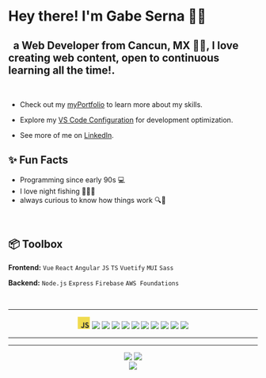 # Hey there! I'm Gabe Serna 👋🏽
## &nbsp; a Web Developer from Cancun, MX 🌴🌊, I love creating web content, open to continuous learning all the time!.
<br>

- Check out my [myPortfolio](https://gabserna.github.io/myportfolio) to learn more about my skills.

- Explore my [VS Code Configuration](https://github.com/gabserna/myVSCodeSettings) for development optimization.

- See more of me on [LinkedIn](https://www.linkedin.com/in/gabserna/).

## ✨ Fun Facts

- Programming since early 90s 💻
- I love night fishing 🎣🌴🌊
- always curious to know how things work  🔍📖
<!-- - Legacy Languages: `Cobol` `Fortran` `Pascal` -->
<br>

## 📦 Toolbox

**Frontend:** `Vue` `React` `Angular` `JS` `TS` `Vuetify` `MUI` `Sass`
 
**Backend:** `Node.js` `Express` `Firebase` `AWS Foundations`

<!-- **Testing:** `Jasmine` `Cypress` `Postman` -->
<!-- **Version Control:** `Git` `GitHub` -->
<!-- **DB:** `MongoDB` `PostgreSQL` -->
<!-- **Containerization**: `Docker` `Kubernetes` -->
<!-- **Cloud** Services: `AWS` `Google Cloud` -->
<!-- **Frontend:** `Vue.js` `Vuetify` -->
<br>

<hr>
<!-- <h3 align="center">Still learning to master coding with:</h3> -->
<div align="center" style="width: 50vw; margin: 0 auto; text-align: center;">
  <img src="https://raw.githubusercontent.com/devicons/devicon/master/icons/javascript/javascript-original.svg" height="25" />
  <img src="https://cdn.jsdelivr.net/gh/devicons/devicon/icons/react/react-original.svg" height="25" />
  <img src="https://cdn.jsdelivr.net/gh/devicons/devicon/icons/angularjs/angularjs-original.svg" height="25" />
  <!-- <img src="https://cdn.jsdelivr.net/gh/devicons/devicon/icons/html5/html5-original.svg" height="25" /> -->
  <!-- <img src="https://cdn.jsdelivr.net/gh/devicons/devicon/icons/css3/css3-original.svg" height="25" /> -->
  <img src="https://cdn.jsdelivr.net/gh/devicons/devicon/icons/nodejs/nodejs-original.svg" height="25" />
  <!-- <img src="https://cdn.jsdelivr.net/gh/devicons/devicon/icons/docker/docker-original.svg" height="25" /> -->
  <!-- <img src="https://cdn.jsdelivr.net/gh/devicons/devicon/icons/mongodb/mongodb-original.svg" height="25" /> -->
  <img src="https://cdn.jsdelivr.net/gh/devicons/devicon/icons/postgresql/postgresql-original.svg" height="25" />
  <img src="https://skillicons.dev/icons?i=aws" height="25" />
  <!-- <img src="https://www.vectorlogo.zone/logos/git-scm/git-scm-icon.svg" height="25" /> -->
  <img src="https://skillicons.dev/icons?i=github" height="25" />
  <img src="https://cdn.jsdelivr.net/gh/devicons/devicon/icons/npm/npm-original-wordmark.svg" height="25" />
  <!-- <img src="https://cdn.jsdelivr.net/gh/devicons/devicon/icons/bootstrap/bootstrap-original.svg" height="25" /> -->
  <!-- <img src="https://cdn.jsdelivr.net/gh/devicons/devicon/icons/vuejs/vuejs-original.svg" height="25" />
  <img src="https://cdn.jsdelivr.net/gh/devicons/devicon/icons/vuetify/vuetify-original.svg" height="25" /> -->
  <!-- <img src="https://skillicons.dev/icons?i=postman" height="25" /> -->
  <!-- <img src="https://skillicons.dev/icons?i=vite" height="25" /> -->
  <img src="https://www.vectorlogo.zone/logos/jasmine/jasmine-icon.svg" height="25" />
  <img src="https://cdn.jsdelivr.net/gh/devicons/devicon/icons/tailwindcss/tailwindcss-original.svg" height="25" />
  <img src="https://cdn.jsdelivr.net/gh/devicons/devicon/icons/sass/sass-original.svg" height="25" />
  <!-- <img src="https://cdn.jsdelivr.net/gh/devicons/devicon/icons/vscode/vscode-original.svg" height="25" /> -->
</div>
<hr>


<hr>
    
<div align="center">
  <img  width="405em" src="https://github-readme-stats.vercel.app/api/top-langs?username=gabserna&show_icons=true&locale=en&layout=compact&theme=tokyonight&langs_count=8&border_radius=0&hide_border=true&card_width=300" />
  <img width="400em" src="https://github-readme-streak-stats.herokuapp.com/?user=gabserna&theme=tokyonight&show_icons=true&border_radius=0&hide_border=true&card_width=350"/>
</div>

<div align="center">
  <img src="https://profile-counter.glitch.me/gabserna/count.svg?"  />
</div>


<!-- ## 📫 Contact
email me -->

<!-- https://markdownlivepreview.com/ -->
